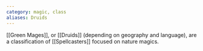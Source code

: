 ```yaml
---
category: magic, class
aliases: Druids
---
```

[[Green Mages]], or [[Druids]] (depending on geography and language), are a classification of [[Spellcasters]] focused on nature magics.